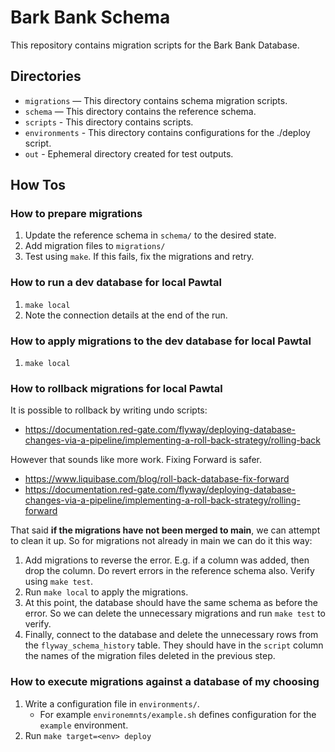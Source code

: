 # Bark Bank Schema

This repository contains migration scripts for the Bark Bank Database.

## Directories

- `migrations` — This directory contains schema migration scripts.
- `schema` — This directory contains the reference schema.
- `scripts` - This directory contains scripts.
- `environments` - This directory contains configurations for the ./deploy script.
- `out` - Ephemeral directory created for test outputs.

## How Tos

### How to prepare migrations

1. Update the reference schema in `schema/` to the desired state.
2. Add migration files to `migrations/`
3. Test using `make`. If this fails, fix the migrations and retry.

### How to run a dev database for local Pawtal

1. `make local`
2. Note the connection details at the end of the run.

### How to apply migrations to the dev database for local Pawtal

1. `make local`

### How to rollback migrations for local Pawtal

It is possible to rollback by writing undo scripts:

- https://documentation.red-gate.com/flyway/deploying-database-changes-via-a-pipeline/implementing-a-roll-back-strategy/rolling-back

However that sounds like more work. Fixing Forward is safer.

- https://www.liquibase.com/blog/roll-back-database-fix-forward
- https://documentation.red-gate.com/flyway/deploying-database-changes-via-a-pipeline/implementing-a-roll-back-strategy/rolling-forward

That said **if the migrations have not been merged to main**, we can attempt to clean it up. So for migrations not already in main we can do it this way:

1. Add migrations to reverse the error. E.g. if a column was added, then drop the column. Do revert errors in the reference schema also. Verify using `make test`.
2. Run `make local` to apply the migrations.
3. At this point, the database should have the same schema as before the error. So we can delete the unnecessary migrations and run `make test` to verify.
4. Finally, connect to the database and delete the unnecessary rows from the `flyway_schema_history` table. They should have in the `script` column the names of the migration files deleted in the previous step.

### How to execute migrations against a database of my choosing

1. Write a configuration file in `environments/`.
    - For example `environemnts/example.sh` defines configuration for the `example` environment.
2. Run `make target=<env> deploy`
